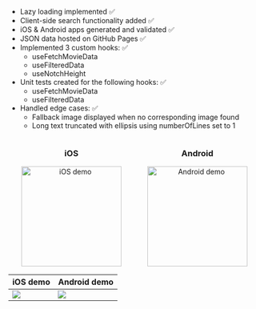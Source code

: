 - Lazy loading implemented ✅
- Client-side search functionality added ✅
- iOS & Android apps generated and validated ✅
- JSON data hosted on GitHub Pages ✅
- Implemented 3 custom hooks: ✅
    - useFetchMovieData
    - useFilteredData
    - useNotchHeight
- Unit tests created for the following hooks: ✅
    - useFetchMovieData
    - useFilteredData
- Handled edge cases: ✅
    - Fallback image displayed when no corresponding image found
    - Long text truncated with ellipsis using numberOfLines set to 1

<div style="display: flex; justify-content: center;">
  <div style="flex: 1; text-align: center;"> 
    <h3>iOS</h3> 
    <img src="./iOS.gif" alt="iOS demo" width="200" />
  </div> 
  <div style="flex: 1; text-align: center;"> 
    <h3>Android</h3> 
    <img src="./android.gif" alt="Android demo" width="200" />
  </div> 
</div>

|    iOS demo     |   Android demo   |
|   -----------   |   ------------   |
| ![](./iOS.gif)  |![](./android.gif)|